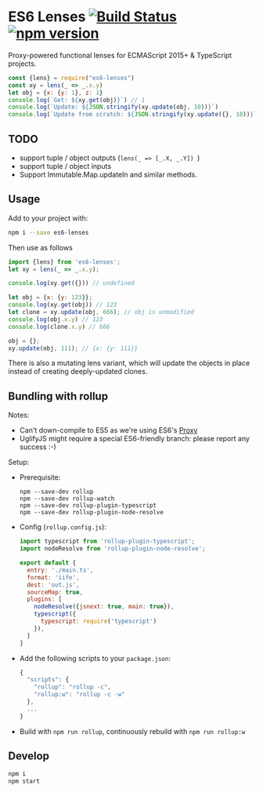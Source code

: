 # ES6 Lenses [![Build Status](https://travis-ci.org/ochafik/es6-lenses.svg?branch=master)](https://travis-ci.org/ochafik/es6-lenses) [![npm version](https://badge.fury.io/js/es6-lenses.svg)](https://badge.fury.io/js/es6-lenses)

Proxy-powered functional lenses for ECMAScript 2015+ & TypeScript projects.

```js
const {lens} = require("es6-lenses")
const xy = lens(_ => _.x.y)
let obj = {x: {y: 1}, z: 1}
console.log(`Get: ${xy.get(obj)}`) // 1
console.log(`Update: ${JSON.stringify(xy.update(obj, 10))}`)
console.log(`Update from scratch: ${JSON.stringify(xy.update({}, 10))}`)
```

## TODO

- support tuple / object outputs (`lens(_ => [_.X, _.Y]) `) 
- support tuple / object inputs 
- Support Immutable.Map.updateIn and similar methods.

## Usage

Add to your project with:
```bash
npm i --save es6-lenses
```

Then use as follows
```js
import {lens} from 'es6-lenses';
let xy = lens(_ => _.x.y);

console.log(xy.get({})) // undefined

let obj = {x: {y: 123}};
console.log(xy.get(obj)) // 123
let clone = xy.update(obj, 666); // obj is unmodified
console.log(obj.x.y) // 123
console.log(clone.x.y) // 666

obj = {};
xy.update(obj, 111); // {x: {y: 111}}
```

There is also a mutating lens variant, which will update the objects in place instead of creating deeply-updated clones.

##  Bundling with rollup

Notes:

- Can't down-compile to ES5 as we're using ES6's [Proxy](https://developer.mozilla.org/en-US/docs/Web/JavaScript/Reference/Global_Objects/Proxy)
- UglifyJS might require a special ES6-friendly branch: please report any success :-)

Setup:

- Prerequisite:

  ```
  npm --save-dev rollup
  npm --save-dev rollup-watch
  npm --save-dev rollup-plugin-typescript
  npm --save-dev rollup-plugin-node-resolve
  ```

- Config (`rollup.config.js`):

  ```js
  import typescript from 'rollup-plugin-typescript';
  import nodeResolve from 'rollup-plugin-node-resolve';

  export default {
    entry: './main.ts',
    format: 'iife',
    dest: 'out.js',
    sourceMap: true,
    plugins: [
      nodeResolve({jsnext: true, main: true}),
      typescript({
        typescript: require('typescript')
      }),
    ]
  }
  ```

- Add the following scripts to your `package.json`:

  ```js
  {
    "scripts": {
      "rollup": "rollup -c",
      "rollup:w": "rollup -c -w"
    },
    ...
  }
  ```

- Build with `npm run rollup`, continuously rebuild with `npm run rollup:w`

## Develop

```bash
npm i
npm start
```
